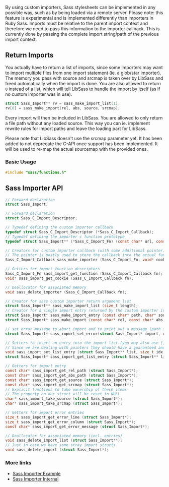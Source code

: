 By using custom importers, Sass stylesheets can be implemented in any possible way, such as by being loaded via a remote server. Please note: this feature is experimental and is implemented differently than importers in Ruby Sass. Imports must be relative to the parent import context and therefore we need to pass this information to the importer callback. This is currently done by passing the complete import string/path of the previous import context.

## Return Imports

You actually have to return a list of imports, since some importers may want to import multiple files from one import statement (ie. a glob/star importer).  The memory you pass with source and srcmap is taken over by LibSass and freed automatically when the import is done. You are also allowed to return `0` instead of a list, which will tell LibSass to handle the import by itself (as if no custom importer was in use).

```C
struct Sass_Import** rv = sass_make_import_list(1);
rv[0] = sass_make_import(rel, abs, source, srcmap);
```

Every import will then be included in LibSass. You are allowed to only return a file path without any loaded source. This way you can ie. implement rewrite rules for import paths and leave the loading part for LibSass.

Please note that LibSass doesn't use the srcmap parameter yet. It has been added to not deprecate the C-API once support has been implemented. It will be used to re-map the actual sourcemap with the provided ones.

### Basic Usage

```C
#include "sass/functions.h"
```

## Sass Importer API

```C
// Forward declaration
struct Sass_Import;

// Forward declaration
struct Sass_C_Import_Descriptor;

// Typedef defining the custom importer callback
typedef struct Sass_C_Import_Descriptor (*Sass_C_Import_Callback);
// Typedef defining the importer c function prototype
typedef struct Sass_Import** (*Sass_C_Import_Fn) (const char* url, const char* prev, void* cookie);

// Creators for custom importer callback (with some additional pointer)
// The pointer is mostly used to store the callback into the actual function
Sass_C_Import_Callback sass_make_importer (Sass_C_Import_Fn, void* cookie);

// Getters for import function descriptors
Sass_C_Import_Fn sass_import_get_function (Sass_C_Import_Callback fn);
void* sass_import_get_cookie (Sass_C_Import_Callback fn);

// Deallocator for associated memory
void sass_delete_importer (Sass_C_Import_Callback fn);

// Creator for sass custom importer return argument list
struct Sass_Import** sass_make_import_list (size_t length);
// Creator for a single import entry returned by the custom importer inside the list
struct Sass_Import* sass_make_import_entry (const char* path, char* source, char* srcmap);
struct Sass_Import* sass_make_import (const char* rel, const char* abs, char* source, char* srcmap);

// set error message to abort import and to print out a message (path from existing object is used in output)
struct Sass_Import* sass_import_set_error(struct Sass_Import* import, const char* message, size_t line, size_t col);

// Setters to insert an entry into the import list (you may also use [] access directly)
// Since we are dealing with pointers they should have a guaranteed and fixed size
void sass_import_set_list_entry (struct Sass_Import** list, size_t idx, struct Sass_Import* entry);
struct Sass_Import* sass_import_get_list_entry (struct Sass_Import** list, size_t idx);

// Getters for import entry
const char* sass_import_get_rel_path (struct Sass_Import*);
const char* sass_import_get_abs_path (struct Sass_Import*);
const char* sass_import_get_source (struct Sass_Import*);
const char* sass_import_get_srcmap (struct Sass_Import*);
// Explicit functions to take ownership of these items
// The property on our struct will be reset to NULL
char* sass_import_take_source (struct Sass_Import*);
char* sass_import_take_srcmap (struct Sass_Import*);

// Getters for import error entries
size_t sass_import_get_error_line (struct Sass_Import*);
size_t sass_import_get_error_column (struct Sass_Import*);
const char* sass_import_get_error_message (struct Sass_Import*);

// Deallocator for associated memory (incl. entries)
void sass_delete_import_list (struct Sass_Import**);
// Just in case we have some stray import structs
void sass_delete_import (struct Sass_Import*);
```

### More links

- [Sass Importer Example](api-importer-example.md)
- [Sass Importer Internal](api-importer-internal.md)

